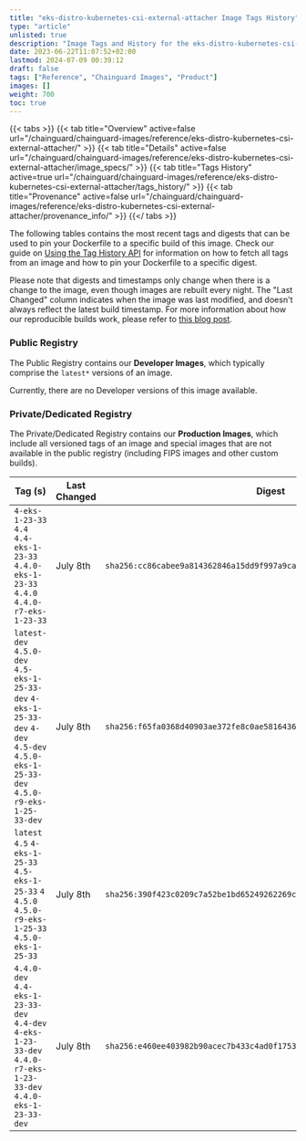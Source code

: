 ```yaml
---
title: "eks-distro-kubernetes-csi-external-attacher Image Tags History"
type: "article"
unlisted: true
description: "Image Tags and History for the eks-distro-kubernetes-csi-external-attacher Chainguard Image"
date: 2023-06-22T11:07:52+02:00
lastmod: 2024-07-09 00:39:12
draft: false
tags: ["Reference", "Chainguard Images", "Product"]
images: []
weight: 700
toc: true
---
```


{{< tabs >}}
{{< tab title="Overview" active=false url="/chainguard/chainguard-images/reference/eks-distro-kubernetes-csi-external-attacher/" >}}
{{< tab title="Details" active=false url="/chainguard/chainguard-images/reference/eks-distro-kubernetes-csi-external-attacher/image_specs/" >}}
{{< tab title="Tags History" active=true url="/chainguard/chainguard-images/reference/eks-distro-kubernetes-csi-external-attacher/tags_history/" >}}
{{< tab title="Provenance" active=false url="/chainguard/chainguard-images/reference/eks-distro-kubernetes-csi-external-attacher/provenance_info/" >}}
{{</ tabs >}}

The following tables contains the most recent tags and digests that can be used to pin your Dockerfile to a specific build of this image. Check our guide on [Using the Tag History API](/chainguard/chainguard-images/using-the-tag-history-api/) for information on how to fetch all tags from an image and how to pin your Dockerfile to a specific digest.

Please note that digests and timestamps only change when there is a change to the image, even though images are rebuilt every night. The "Last Changed" column indicates when the image was last modified, and doesn't always reflect the latest build timestamp. For more information about how our reproducible builds work, please refer to [this blog post](https://www.chainguard.dev/unchained/reproducing-chainguards-reproducible-image-builds).

### Public Registry
The Public Registry contains our **Developer Images**, which typically comprise the `latest*` versions of an image.

Currently, there are no Developer versions of this image available.

### Private/Dedicated Registry
The Private/Dedicated Registry contains our **Production Images**, which include all versioned tags of an image and special images that are not available in the public registry (including FIPS images and other custom builds).

| Tag (s)                                                                                                                                  | Last Changed | Digest                                                                    |
|------------------------------------------------------------------------------------------------------------------------------------------|--------------|---------------------------------------------------------------------------|
|  `4-eks-1-23-33` `4.4` `4.4-eks-1-23-33` `4.4.0-eks-1-23-33` `4.4.0` `4.4.0-r7-eks-1-23-33`                                              | July 8th     | `sha256:cc86cabee9a814362846a15dd9f997a9caa8330b973a59fd2f2a93a7371f7324` |
|  `latest-dev` `4.5.0-dev` `4.5-eks-1-25-33-dev` `4-eks-1-25-33-dev` `4-dev` `4.5-dev` `4.5.0-eks-1-25-33-dev` `4.5.0-r9-eks-1-25-33-dev` | July 8th     | `sha256:f65fa0368d40903ae372fe8c0ae58164368be6dd9863d8f68f9c3e5282ce7f7c` |
|  `latest` `4.5` `4-eks-1-25-33` `4.5-eks-1-25-33` `4` `4.5.0` `4.5.0-r9-eks-1-25-33` `4.5.0-eks-1-25-33`                                 | July 8th     | `sha256:390f423c0209c7a52be1bd65249262269cc5d339786cd1577ff85f0d3965bfeb` |
|  `4.4.0-dev` `4.4-eks-1-23-33-dev` `4.4-dev` `4-eks-1-23-33-dev` `4.4.0-r7-eks-1-23-33-dev` `4.4.0-eks-1-23-33-dev`                      | July 8th     | `sha256:e460ee403982b90acec7b433c4ad0f1753eb5faf1e87301f6c281c62d2020a43` |

